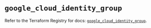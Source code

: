 # `google_cloud_identity_group`

Refer to the Terraform Registry for docs: [`google_cloud_identity_group`](https://registry.terraform.io/providers/hashicorp/google/6.32.0/docs/resources/cloud_identity_group).

